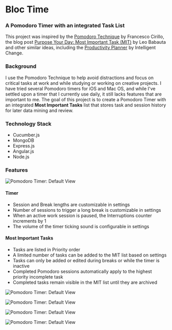 # Bloc Time
### A Pomodoro Timer with an integrated Task List

This project was inspired by the [Pomodoro Technique](http://cirillocompany.de/pages/pomodoro-technique) by Francesco Cirillo, the blog post [Purpose Your Day: Most Important Task \(MIT\)](https://zenhabits.net/purpose-your-day-most-important-task/) by Leo Babauta and other similar ideas, including the [Productivity Planner](https://www.intelligentchange.com/products/the-productivity-planner?gclid=CO2H0cKGvNACFZCMaQod5h8LgQ) by Intelligent Change. 

### Background

I use the Pomodoro Technique to help avoid distractions and focus on critical tasks at work and while studying or working on creative projects. I have tried several Pomodoro timers for iOS and Mac OS, and while I've settled upon a timer that I currently use daily, it still lacks features that are important to me. The goal of this project is to create a Pomodoro Timer with an integrated **Most Important Tasks** list that stores task and session history for later data mining and review. 

### Technology Stack

* Cucumber.js
* MongoDB
* Express.js
* Angular.js 
* Node.js

### Features

![Pomodoro Timer: Default View](\_/comps/work_session_not_started.png)

#### Timer

* Session and Break lengths are customizable in settings
* Number of sessions to trigger a long break is customizable in settings
* When an active work session is paused, the Interruptions counter increments by 1
* The volume of the timer ticking sound is configurable in settings

#### Most Important Tasks

* Tasks are listed in Priority order
* A limited number of tasks can be added to the MIT list based on settings
* Tasks can only be added or edited during breaks or while the timer is inactive
* Completed Pomodoro sessions automatically apply to the highest priority incomplete task
* Completed tasks remain visible in the MIT list until they are archived

![Pomodoro Timer: Default View](\_/comps/work_session_started.png)

![Pomodoro Timer: Default View](\_/comps/work_session_paused.png)

![Pomodoro Timer: Default View](\_/comps/break_session_started.png)

![Pomodoro Timer: Default View](\_/comps/settings_view.png)

